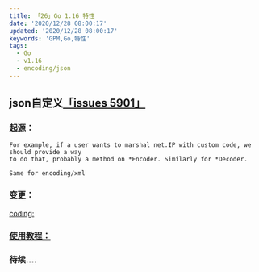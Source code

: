```yaml
---
title: 「26」Go 1.16 特性
date: '2020/12/28 08:00:17'
updated: '2020/12/28 08:00:17'
keywords: 'GPM,Go,特性'
tags:
  - Go
  - v1.16
  - encoding/json
---
```


## json自定义[「issues 5901」](https://github.com/golang/go/issues/5901)



### 起源：
```
For example, if a user wants to marshal net.IP with custom code, we should provide a way
to do that, probably a method on *Encoder. Similarly for *Decoder.

Same for encoding/xml
```

### 变更：

[coding:](https://go-review.googlesource.com/c/go/+/31091)

### [使用教程：](https://github.com/golang/go/issues/5901#issuecomment-566269861)


### 待续....


